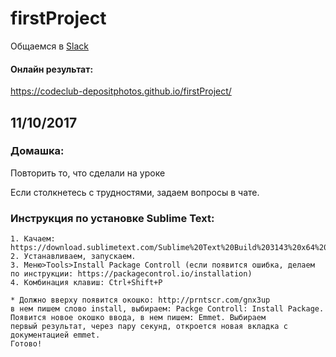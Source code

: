 # firstProject

Общаемся в [Slack](https://codeclubdepositphotos.slack.com)

#### Онлайн результат:
https://codeclub-depositphotos.github.io/firstProject/

## 11/10/2017
### Домашка:

Повторить то, что сделали на уроке

Если столкнетесь с трудностями, задаем вопросы в чате.

### Инструкция по установке Sublime Text:
    1. Качаем: https://download.sublimetext.com/Sublime%20Text%20Build%203143%20x64%20Setup.exe
    2. Устанавливаем, запускаем.
    3. Меню>Tools>Install Package Controll (если появится ошибка, делаем по инструкции: https://packagecontrol.io/installation)
    4. Комбинация клавиш: Ctrl+Shift+P

    * Должно вверху появится окошко: http://prntscr.com/gnx3up
    в нем пишем слово install, выбираем: Packge Controll: Install Package. Появится новое окошко ввода, в нем пишем: Emmet. Выбираем
    первый результат, через пару секунд, откроется новая вкладка с документацией emmet.
    Готово!